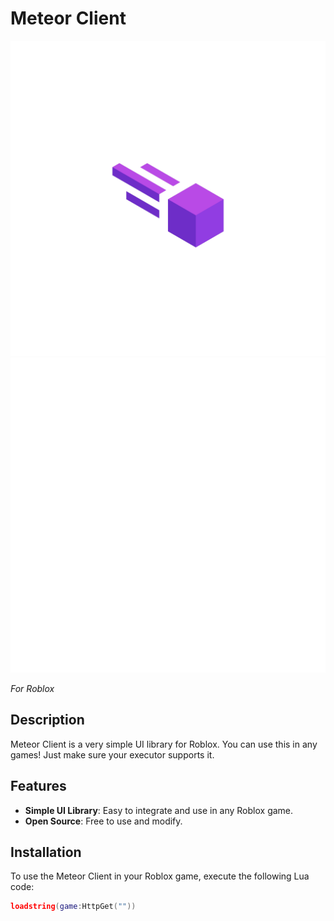 # Meteor Client

![Meteor Logo](README/MeteorLogo.png)
![Meteor Logo](README/MeteorLogoText.png)

*For Roblox*

## Description

Meteor Client is a very simple UI library for Roblox. You can use this in any games! Just make sure your executor supports it.

## Features

- **Simple UI Library**: Easy to integrate and use in any Roblox game.
- **Open Source**: Free to use and modify.

## Installation

To use the Meteor Client in your Roblox game, execute the following Lua code:

```lua
loadstring(game:HttpGet(""))
